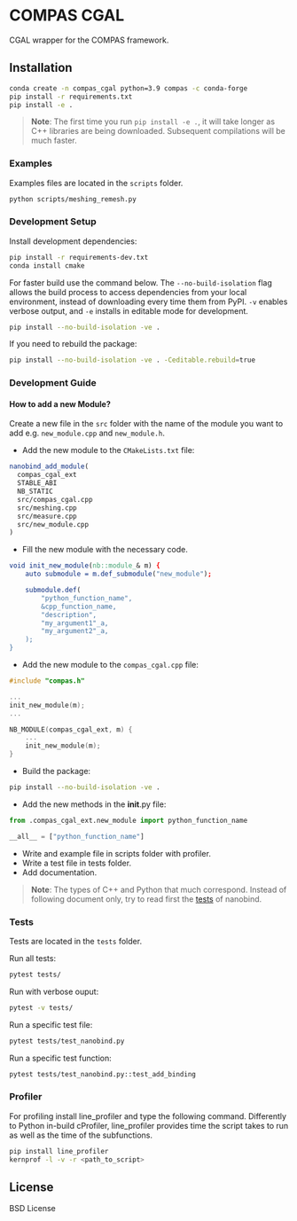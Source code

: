 # COMPAS CGAL

CGAL wrapper for the COMPAS framework.

## Installation

```bash
conda create -n compas_cgal python=3.9 compas -c conda-forge
pip install -r requirements.txt
pip install -e .
```

> **Note**: The first time you run `pip install -e .`, it will take longer as C++ libraries are being downloaded. Subsequent compilations will be much faster.

### Examples

Examples files are located in the `scripts` folder.

```bash
python scripts/meshing_remesh.py
```

### Development Setup

Install development dependencies:
```bash
pip install -r requirements-dev.txt
conda install cmake
```

For faster build use the command below. The `--no-build-isolation` flag allows the build process to access dependencies from your local environment, instead of downloading every time them from PyPI. `-v` enables verbose output, and `-e` installs in editable mode for development.
```bash
pip install --no-build-isolation -ve .
```

If you need to rebuild the package:
```bash 
pip install --no-build-isolation -ve . -Ceditable.rebuild=true
```

### Development Guide 

#### How to add a new Module?

Create a new file in the `src` folder with the name of the module you want to add e.g. `new_module.cpp` and `new_module.h`.

- Add the new module to the `CMakeLists.txt` file:

```cmake
nanobind_add_module(
  compas_cgal_ext
  STABLE_ABI
  NB_STATIC
  src/compas_cgal.cpp
  src/meshing.cpp
  src/measure.cpp
  src/new_module.cpp
)
```

- Fill the new module with the necessary code.

```cmake
void init_new_module(nb::module_& m) {
    auto submodule = m.def_submodule("new_module");

    submodule.def(
        "python_function_name",
        &cpp_function_name,
        "description",
        "my_argument1"_a,
        "my_argument2"_a,
    );
}
```

- Add the new module to the `compas_cgal.cpp` file:

```cpp
#include "compas.h"

...
init_new_module(m);
...

NB_MODULE(compas_cgal_ext, m) {
    ...
    init_new_module(m);
}

```

- Build the package:
```bash
pip install --no-build-isolation -ve .
```

- Add the new methods in the __init__.py file:
```python
from .compas_cgal_ext.new_module import python_function_name

__all__ = ["python_function_name"]
```

- Write and example file in scripts folder with profiler.
- Write a test file in tests folder.
- Add documentation.

> **Note**: The types of C++ and Python that much correspond. Instead of following document only, try to read first the [tests](https://github.com/wjakob/nanobind/tree/master/tests) of nanobind.


### Tests

Tests are located in the `tests` folder. 

Run all tests:

```bash
pytest tests/
```

Run with verbose ouput:

```bash
pytest -v tests/
```

Run a specific test file:
```bash
pytest tests/test_nanobind.py
```

Run a specific test function:
```bash
pytest tests/test_nanobind.py::test_add_binding
```

### Profiler

For profiling install line_profiler and type the following command.
Differently to Python in-build cProfiler, line_profiler provides time the script takes to run as well as the time of the subfunctions.

```bash
pip install line_profiler
kernprof -l -v -r <path_to_script>
```

## License

BSD License
